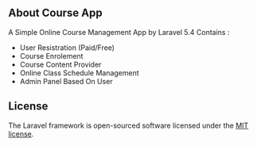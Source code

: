 

## About Course App

A Simple Online Course Management App by Laravel 5.4 Contains :

- User Resistration (Paid/Free)
- Course Enrolement
- Course Content Provider
- Online Class Schedule Management
- Admin Panel Based On User


## License

The Laravel framework is open-sourced software licensed under the [MIT license](http://opensource.org/licenses/MIT).
